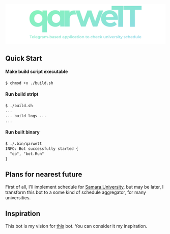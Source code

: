 ![qarweTT](./images/qarwett-logo-long-description.png)

## Quick Start

#### Make build script executable

```console
$ chmod +x ./build.sh
```

#### Run build stript

```console
$ ./build.sh
...
... build logs ...
...
```

#### Run built binary

```console
$ ./.bin/qarwett
INFO: Bot successfully started {
  "op", "bot.Run"
}
```

## Plans for nearest future

First of all, I'll implement schedule for [Samara University](https://ssau.ru/), but may be later, I transform this bot to a some kind of schedule aggregator, for many universities.

## Inspiration

This bot is my vision for [this](https://github.com/far-galaxy/l9_stud_bot) bot. You can consider it my inspiration.
